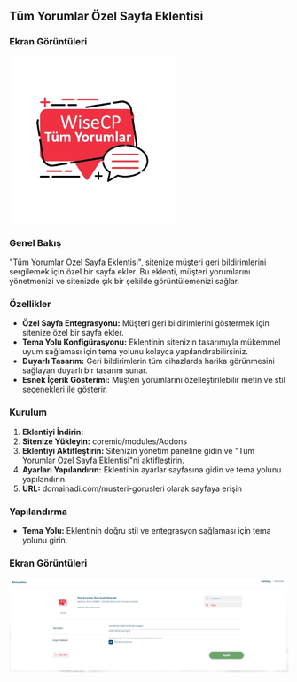 ## Tüm Yorumlar Özel Sayfa Eklentisi

### Ekran Görüntüleri
<img src="https://raw.githubusercontent.com/OmerAti/YorumWiseCP/refs/heads/main/logo.png" alt="Ekran Görüntüsü" height="300px" width="300px"/>


### Genel Bakış
"Tüm Yorumlar Özel Sayfa Eklentisi", sitenize müşteri geri bildirimlerini sergilemek için özel bir sayfa ekler. Bu eklenti, müşteri yorumlarını yönetmenizi ve sitenizde şık bir şekilde görüntülemenizi sağlar.

### Özellikler
- **Özel Sayfa Entegrasyonu:** Müşteri geri bildirimlerini göstermek için sitenize özel bir sayfa ekler.
- **Tema Yolu Konfigürasyonu:** Eklentinin sitenizin tasarımıyla mükemmel uyum sağlaması için tema yolunu kolayca yapılandırabilirsiniz.
- **Duyarlı Tasarım:** Geri bildirimlerin tüm cihazlarda harika görünmesini sağlayan duyarlı bir tasarım sunar.
- **Esnek İçerik Gösterimi:** Müşteri yorumlarını özelleştirilebilir metin ve stil seçenekleri ile gösterir.

### Kurulum
1. **Eklentiyi İndirin:**
2. **Sitenize Yükleyin:** coremio/modules/Addons
3. **Eklentiyi Aktifleştirin:** Sitenizin yönetim paneline gidin ve "Tüm Yorumlar Özel Sayfa Eklentisi"ni aktifleştirin.
4. **Ayarları Yapılandırın:** Eklentinin ayarlar sayfasına gidin ve tema yolunu yapılandırın.
5. **URL:** domainadi.com/musteri-gorusleri olarak sayfaya erişin

### Yapılandırma
- **Tema Yolu:** Eklentinin doğru stil ve entegrasyon sağlaması için tema yolunu girin.

### Ekran Görüntüleri
![Ekran Görüntüsü](https://raw.githubusercontent.com/OmerAti/YorumWiseCP/refs/heads/main/d1.png)

